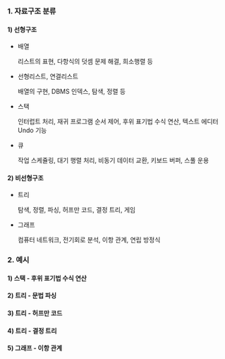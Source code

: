 ### 1. 자료구조 분류

#### 1) 선형구조

- 배열

  리스트의 표현, 다항식의 덧셈 문제 해결, 희소행렬 등

- 선형리스트, 연결리스트

  배열의 구현, DBMS 인덱스, 탐색, 정렬 등

- 스택

  인터럽트 처리, 재귀 프로그램 순서 제어, 후위 표기법 수식 연산, 텍스트 에디터 Undo 기능

- 큐

  작업 스케쥴링, 대기 행렬 처리, 비동기 데이터 교환, 키보드 버퍼, 스풀 운용

  

#### 2) 비선형구조

- 트리

  탐색, 정렬, 파싱, 허프만 코드, 결정 트리, 게임

- 그래프

  컴퓨터 네트워크, 전기회로 분석, 이항 관계, 연립 방정식



### 2. 예시

#### 1) 스택 - 후위 표기법 수식 연산

#### 2) 트리 - 문법 파싱

#### 3) 트리 - 허프만 코드

#### 4) 트리 - 결정 트리

#### 5) 그래프 - 이항 관계



